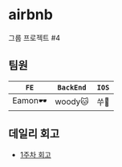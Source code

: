 # airbnb
그룹 프로젝트 #4

## 팀원
|`FE`|`BackEnd`|`IOS`|
|---|---|---|
|Eamon:dark_sunglasses:|woody:cat:|쑤:rabbit:|



## 데일리 회고
- [1주차 회고](https://github.com/eamon3481/airbnb/wiki/1%EC%A3%BC%EC%B0%A8-%ED%9A%8C%EA%B3%A0)

